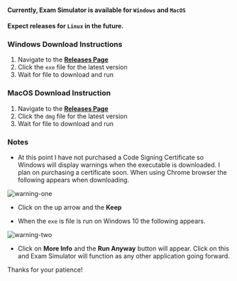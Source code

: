 #### Currently, Exam Simulator is available for `Windows` and `MacOS`

#### Expect releases for `Linux` in the future.

### Windows Download Instructions

1. Navigate to the **[Releases Page](https://github.com/benjaminadk/electron-exam/releases)**
2. Click the `exe` file for the latest version
3. Wait for file to download and run

### MacOS Download Instruction

1. Navigate to the **[Releases Page](https://github.com/benjaminadk/electron-exam/releases)**
2. Click the `dmg` file for the latest version
3. Wait for file to download and run

### Notes

- At this point I have not purchased a Code Signing Certificate so Windows will display warnings when the executable is downloaded. I plan on purchasing a certificate soon. When using Chrome browser the following appears when downloading.

![warning-one](https://s3.amazonaws.com/electron-exam/general/warning-1.PNG)

- Click on the up arrow and the **Keep**

- When the `exe` is file is run on Windows 10 the following appears.

![warning-two](https://s3.amazonaws.com/electron-exam/general/warning-2.PNG)

- Click on **More Info** and the **Run Anyway** button will appear. Click on this and Exam Simulator will function as any other application going forward.

Thanks for your patience!
